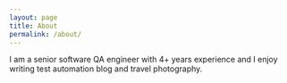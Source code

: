 ```yaml
---
layout: page
title: About
permalink: /about/
---
```


I am a senior software QA engineer with 4+ years experience and I enjoy writing test automation blog and travel photography.
